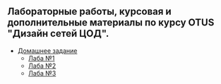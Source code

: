 ## Лабораторные работы, курсовая и дополнительные материалы по курсу OTUS "Дизайн сетей ЦОД".
  - [Домашнее задание](labs/)
    - [Лаба №1](labs/lab01)
    - [Лаба №2](labs/lab02)
    - [Лаба №3](labs/lab03)
